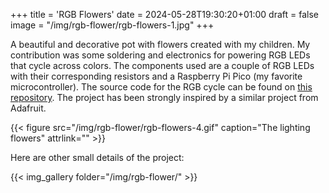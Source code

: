+++
title = 'RGB Flowers'
date = 2024-05-28T19:30:20+01:00
draft = false
image = "/img/rgb-flower/rgb-flowers-1.jpg"
+++

A beautiful and decorative pot with flowers created with my children. My contribution was some soldering and electronics for powering RGB LEDs that cycle across colors. The components used are a couple of RGB LEDs with their corresponding resistors and a Raspberry Pi Pico (my favorite microcontroller). The source code for the RGB cycle can be found on [this repository](https://github.com/mmartinortiz/electronics/tree/main/rgb_led). The project has been strongly inspired by a similar project from Adafruit.

{{< figure src="/img/rgb-flower/rgb-flowers-4.gif" caption="The lighting flowers" attrlink="" >}}

Here are other small details of the project:

{{< img_gallery  folder="/img/rgb-flower/" >}}
